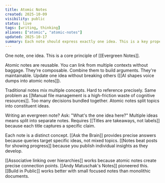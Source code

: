 ```yaml
---
title: Atomic Notes
created: 2025-10-09
visibility: public
status: live
tags: [writing, thinking]
aliases: ["atomic", "atomic-notes"]
updated: 2025-10-17
summary: Each note should express exactly one idea. This is a key property of Evergreen Notes that makes them reusable and composable.
---
```


One note, one idea. This is a core principle of [[Evergreen Notes]].

Atomic notes are reusable. You can link from multiple contexts without baggage. They're composable. Combine them to build arguments. They're maintainable. Update one idea without breaking others ([[AI shapes voice dumps into atomic notes]]).

Traditional notes mix multiple concepts. Hard to reference precisely. Same problem as [[Manual file management is a high-friction waste of cognitive resources]]. Too many decisions bundled together. Atomic notes split topics into constituent ideas.

Writing an evergreen note? Ask: "What's the one idea here?" Multiple ideas means split into separate notes. Requires [[Titles are takeaways, not labels]] because each title captures a specific claim.

Each note is a distinct concept. [[Ask the Brain]] provides precise answers because queries target specific ideas, not mixed topics. [[Notes beat posts for showing progress]] because you publish individual insights as they develop.

[[Associative linking over hierarchies]] works because atomic notes create precise connection points. [[Andy Matuschak's Notes]] pioneered this. [[Build in Public]] works better with small focused notes than monolithic documents.

